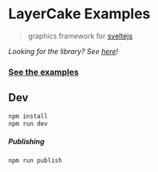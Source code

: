 LayerCake Examples
===

> graphics framework for [sveltejs](https://svelte.technology)

_Looking for the library? See [here](https://github.com/mhkeller/LayerCake)!_

### [See the examples](https://layercake.graphics)

## Dev

```sh
npm install
npm run dev
```

##### Publishing

```sh
npm run publish
```
